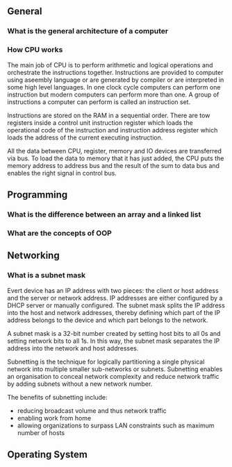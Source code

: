 ## General

### What is the general architecture of a computer

### How CPU works
The main job of CPU is to perform arithmetic and logical operations and orchestrate the instructions together.
Instructions are provided to computer using aseembly language or are generated by compiler or are interpreted in some high level languages.
In one clock cycle computers can perform one instruction but modern computers can perform more than one.
A group of instructions a computer can perform is called an instruction set.

Instructions are stored on the RAM in a sequential order.
There are tow registers inside a control unit instruction register which loads the operational code of the instruction and instruction address register which loads the address of the current executing instruction.

All the data between CPU, register, memory and IO devices are transferred via bus.
To load the data to memory that it has just added, the CPU puts the memory address to address bus and the result of the sum to data bus and enables the right signal in control bus.

## Programming

### What is the difference between an array and a linked list

### What are the concepts of OOP

## Networking

### What is a subnet mask
Evert device has an IP address with two pieces:
the client or host address and the server or network address.
IP addresses are either configured by a DHCP server or manually configured.
The subnet mask splits the IP address into the host and network addresses, thereby defining which part of the IP address belongs to the device and which part belongs to the network.

A subnet mask is a 32-bit number created by setting host bits to all 0s and setting network bits to all 1s.
In this way, the subnet mask separates the IP address into the network and host addresses.

Subnetting is the technique for logically partitioning a single physical network into multiple smaller sub-networks or subnets.
Subnetting enables an organisation to conceal network complexity and reduce network traffic by adding subnets without a new network number.

The benefits of subnetting include:
- reducing broadcast volume and thus network traffic
- enabling work from home
- allowing organizations to surpass LAN constraints such as maximum number of hosts

## Operating System
